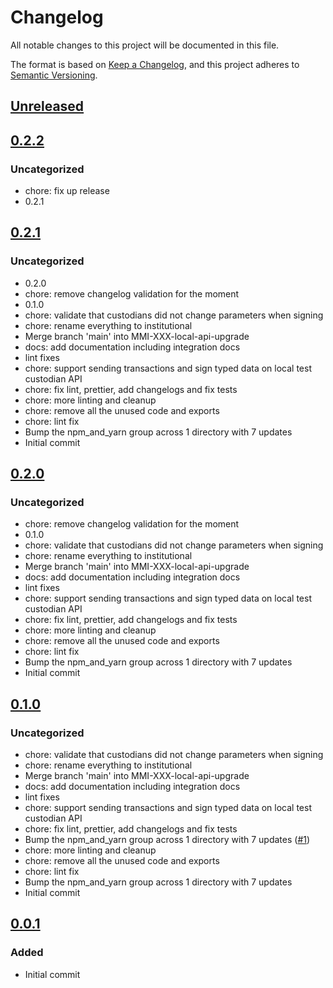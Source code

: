 # Changelog
All notable changes to this project will be documented in this file.

The format is based on [Keep a Changelog](https://keepachangelog.com/en/1.0.0/),
and this project adheres to [Semantic Versioning](https://semver.org/spec/v2.0.0.html).

## [Unreleased]

## [0.2.2]
### Uncategorized
- chore: fix up release
- 0.2.1

## [0.2.1]
### Uncategorized
- 0.2.0
- chore: remove changelog validation for the moment
- 0.1.0
- chore: validate that custodians did not change parameters when signing
- chore: rename everything to institutional
- Merge branch 'main' into MMI-XXX-local-api-upgrade
- docs: add documentation including integration docs
- lint fixes
- chore: support sending transactions and sign typed data on local test custodian API
- chore: fix lint, prettier, add changelogs and fix tests
- chore: more linting and cleanup
- chore: remove all the unused code and exports
- chore: lint fix
- Bump the npm_and_yarn group across 1 directory with 7 updates
- Initial commit

## [0.2.0]
### Uncategorized
- chore: remove changelog validation for the moment
- 0.1.0
- chore: validate that custodians did not change parameters when signing
- chore: rename everything to institutional
- Merge branch 'main' into MMI-XXX-local-api-upgrade
- docs: add documentation including integration docs
- lint fixes
- chore: support sending transactions and sign typed data on local test custodian API
- chore: fix lint, prettier, add changelogs and fix tests
- chore: more linting and cleanup
- chore: remove all the unused code and exports
- chore: lint fix
- Bump the npm_and_yarn group across 1 directory with 7 updates
- Initial commit

## [0.1.0]
### Uncategorized
- chore: validate that custodians did not change parameters when signing
- chore: rename everything to institutional
- Merge branch 'main' into MMI-XXX-local-api-upgrade
- docs: add documentation including integration docs
- lint fixes
- chore: support sending transactions and sign typed data on local test custodian API
- chore: fix lint, prettier, add changelogs and fix tests
- Bump the npm_and_yarn group across 1 directory with 7 updates ([#1](https://github.com/MetaMask/snap-institutional-wallet/pull/1))
- chore: more linting and cleanup
- chore: remove all the unused code and exports
- chore: lint fix
- Bump the npm_and_yarn group across 1 directory with 7 updates
- Initial commit

## [0.0.1]
### Added
- Initial commit

[Unreleased]: https://github.com/MetaMask/snap-institutional-wallet/compare/v0.2.2...HEAD
[0.2.2]: https://github.com/MetaMask/snap-institutional-wallet/compare/v0.2.1...v0.2.2
[0.2.1]: https://github.com/MetaMask/snap-institutional-wallet/compare/v0.2.0...v0.2.1
[0.2.0]: https://github.com/MetaMask/snap-institutional-wallet/compare/v0.1.0...v0.2.0
[0.1.0]: https://github.com/MetaMask/snap-institutional-wallet/compare/v0.0.1...v0.1.0
[0.0.1]: https://github.com/MetaMask/snap-institutional-wallet/releases/tag/v0.0.1
